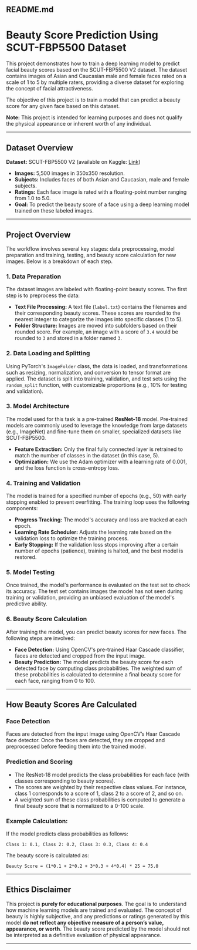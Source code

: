 
## README.md

# Beauty Score Prediction Using SCUT-FBP5500 Dataset

This project demonstrates how to train a deep learning model to predict facial beauty scores based on the SCUT-FBP5500 V2 dataset. The dataset contains images of Asian and Caucasian male and female faces rated on a scale of 1 to 5 by multiple raters, providing a diverse dataset for exploring the concept of facial attractiveness. 

The objective of this project is to train a model that can predict a beauty score for any given face based on this dataset.

**Note:** This project is intended for learning purposes and does not qualify the physical appearance or inherent worth of any individual.

---

## Dataset Overview

**Dataset:** SCUT-FBP5500 V2 (available on Kaggle: [Link](https://www.kaggle.com/datasets/pranavchandane/scut-fbp5500-v2-facial-beauty-scores/data?select=Images))

- **Images:** 5,500 images in 350x350 resolution.
- **Subjects:** Includes faces of both Asian and Caucasian, male and female subjects.
- **Ratings:** Each face image is rated with a floating-point number ranging from 1.0 to 5.0. 
- **Goal:** To predict the beauty score of a face using a deep learning model trained on these labeled images.

---

## Project Overview

The workflow involves several key stages: data preprocessing, model preparation and training, testing, and beauty score calculation for new images. Below is a breakdown of each step.

### 1. **Data Preparation**

The dataset images are labeled with floating-point beauty scores. The first step is to preprocess the data:

- **Text File Processing:** A text file (`label.txt`) contains the filenames and their corresponding beauty scores. These scores are rounded to the nearest integer to categorize the images into specific classes (1 to 5).
- **Folder Structure:** Images are moved into subfolders based on their rounded score. For example, an image with a score of `3.4` would be rounded to `3` and stored in a folder named `3`.

### 2. **Data Loading and Splitting**

Using PyTorch's `ImageFolder` class, the data is loaded, and transformations such as resizing, normalization, and conversion to tensor format are applied. The dataset is split into training, validation, and test sets using the `random_split` function, with customizable proportions (e.g., 10% for testing and validation).

### 3. **Model Architecture**

The model used for this task is a pre-trained **ResNet-18** model. Pre-trained models are commonly used to leverage the knowledge from large datasets (e.g., ImageNet) and fine-tune them on smaller, specialized datasets like SCUT-FBP5500.

- **Feature Extraction:** Only the final fully connected layer is retrained to match the number of classes in the dataset (in this case, 5).
- **Optimization:** We use the Adam optimizer with a learning rate of 0.001, and the loss function is cross-entropy loss.

### 4. **Training and Validation**

The model is trained for a specified number of epochs (e.g., 50) with early stopping enabled to prevent overfitting. The training loop uses the following components:
- **Progress Tracking:** The model's accuracy and loss are tracked at each epoch.
- **Learning Rate Scheduler:** Adjusts the learning rate based on the validation loss to optimize the training process.
- **Early Stopping:** If the validation loss stops improving after a certain number of epochs (patience), training is halted, and the best model is restored.

### 5. **Model Testing**

Once trained, the model's performance is evaluated on the test set to check its accuracy. The test set contains images the model has not seen during training or validation, providing an unbiased evaluation of the model's predictive ability.

### 6. **Beauty Score Calculation**

After training the model, you can predict beauty scores for new faces. The following steps are involved:
- **Face Detection:** Using OpenCV's pre-trained Haar Cascade classifier, faces are detected and cropped from the input image.
- **Beauty Prediction:** The model predicts the beauty score for each detected face by computing class probabilities. The weighted sum of these probabilities is calculated to determine a final beauty score for each face, ranging from 0 to 100.


---

## How Beauty Scores Are Calculated

### Face Detection

Faces are detected from the input image using OpenCV’s Haar Cascade face detector. Once the faces are detected, they are cropped and preprocessed before feeding them into the trained model.

### Prediction and Scoring

- The ResNet-18 model predicts the class probabilities for each face (with classes corresponding to beauty scores).
- The scores are weighted by their respective class values. For instance, class 1 corresponds to a score of 1, class 2 to a score of 2, and so on.
- A weighted sum of these class probabilities is computed to generate a final beauty score that is normalized to a 0-100 scale.

### Example Calculation:

If the model predicts class probabilities as follows:
```
Class 1: 0.1, Class 2: 0.2, Class 3: 0.3, Class 4: 0.4
```
The beauty score is calculated as:
```
Beauty Score = (1*0.1 + 2*0.2 + 3*0.3 + 4*0.4) * 25 = 75.0
```

---

## Ethics Disclaimer

This project is **purely for educational purposes**. The goal is to understand how machine learning models are trained and evaluated. The concept of beauty is highly subjective, and any predictions or ratings generated by this model **do not reflect any objective measure of a person’s value, appearance, or worth**. The beauty score predicted by the model should not be interpreted as a definitive evaluation of physical appearance.

---

